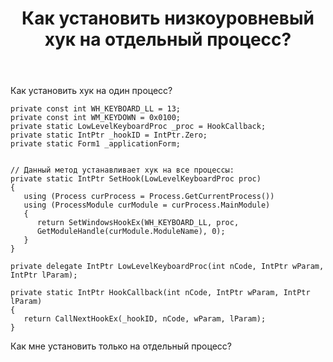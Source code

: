 ﻿---
title: "Как установить низкоуровневый хук на отдельный процесс?"
se.owner.user_id: 324060
se.owner.display_name: "Anonymous"
se.owner.link: "https://ru.stackoverflow.com/users/324060/anonymous"
se.link: "https://ru.stackoverflow.com/questions/946095/%d0%9a%d0%b0%d0%ba-%d1%83%d1%81%d1%82%d0%b0%d0%bd%d0%be%d0%b2%d0%b8%d1%82%d1%8c-%d0%bd%d0%b8%d0%b7%d0%ba%d0%be%d1%83%d1%80%d0%be%d0%b2%d0%bd%d0%b5%d0%b2%d1%8b%d0%b9-%d1%85%d1%83%d0%ba-%d0%bd%d0%b0-%d0%be%d1%82%d0%b4%d0%b5%d0%bb%d1%8c%d0%bd%d1%8b%d0%b9-%d0%bf%d1%80%d0%be%d1%86%d0%b5%d1%81%d1%81"
se.question_id: 946095
se.post_type: question
se.score: 2
---
<p>Как установить хук на один процесс?</p>

<pre><code>private const int WH_KEYBOARD_LL = 13;
private const int WM_KEYDOWN = 0x0100;
private static LowLevelKeyboardProc _proc = HookCallback;
private static IntPtr _hookID = IntPtr.Zero;
private static Form1 _applicationForm;


// Данный метод устанавливает хук на все процессы:
private static IntPtr SetHook(LowLevelKeyboardProc proc)
{
   using (Process curProcess = Process.GetCurrentProcess())
   using (ProcessModule curModule = curProcess.MainModule)
   {
      return SetWindowsHookEx(WH_KEYBOARD_LL, proc,
      GetModuleHandle(curModule.ModuleName), 0);
   }
}

private delegate IntPtr LowLevelKeyboardProc(int nCode, IntPtr wParam, IntPtr lParam);

private static IntPtr HookCallback(int nCode, IntPtr wParam, IntPtr lParam)
{ 
   return CallNextHookEx(_hookID, nCode, wParam, lParam);
}
</code></pre>

<p>Как мне установить только на отдельный процесс?</p>
